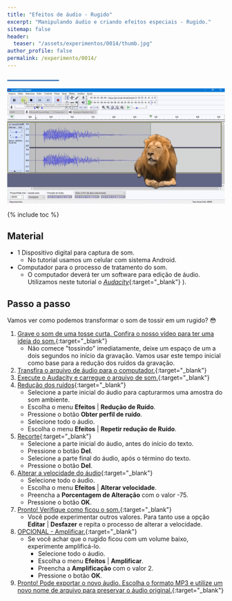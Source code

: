 ```yaml
---
title: "Efeitos de áudio - Rugido"
excerpt: "Manipulando áudio e criando efeitos especiais - Rugido."
sitemap: false 
header: 
  teaser: "/assets/experimentos/0014/thumb.jpg" 
author_profile: false
permalink: /experimento/0014/
---
```

![Linha separadora](/assets/images/line.jpg)

![Onde de áudio](/assets/experimentos/0014/thumb.jpg)

{% include toc %}

## Material
* 1 Dispositivo digital para captura de som.
  - No tutorial usamos um celular com sistema Android.
* Computador para o processo de tratamento do som. 
  * O computador deverá ter um software para edição de áudio. Utilizamos neste tutorial o [*Audacity*](https://www.audacityteam.org/download/){:target="_blank"} ).

## Passo a passo
Vamos ver como podemos transformar o som de tossir em um rugido? :flushed: 
1. [Grave o som de uma tosse curta. Confira o nosso vídeo para ter uma ideia do som.](https://youtu.be/xiWegD797fs){:target="_blank"}
   - Não comece "tossindo" imediatamente, deixe um espaço de um a dois segundos no início da gravação. Vamos usar este tempo inicial como base para a redução dos ruídos da gravação. 
1. [Transfira o arquivo de áudio para o computador.](https://youtu.be/xiWegD797fs?t=18s){:target="_blank"}
1. [Execute o Audacity e carregue o arquivo de som.](https://youtu.be/xiWegD797fs?t=37s){:target="_blank"}
1. [Redução dos ruídos](https://youtu.be/xiWegD797fs?t=47s){:target="_blank"}
   - Selecione a parte inicial do áudio para capturarmos uma amostra do som ambiente.
   - Escolha o menu **Efeitos** &#124; **Redução de Ruído**.
   - Pressione o botão **Obter perfil de ruído**.
   - Selecione todo o áudio.
   - Escolha o menu **Efeitos** &#124; **Repetir redução de Ruído**.
1. [Recorte](https://youtu.be/xiWegD797fs?t=1m02s){:target="_blank"}
   - Selecione a parte inicial do áudio, antes do início do texto. 
   - Pressione o botão **Del**.
   - Selecione a parte final do áudio, após o término do texto.
   - Pressione o botão **Del**.
1. [Alterar a velocidade do áudio](https://youtu.be/xiWegD797fs?t=1m09s){:target="_blank"}
   - Selecione todo o áudio.
   - Escolha o menu **Efeitos** &#124; **Alterar velocidade**.
   - Preencha a **Porcentagem de Alteração** com o valor -75.
   - Pressione o botão **OK**.
1. [Pronto! Verifique como ficou o som.](https://youtu.be/xiWegD797fs?t=1m25s){:target="_blank"}
   - Você pode experimentar outros valores. Para tanto use a opção **Editar** &#124; **Desfazer** e repita o processo de alterar a velocidade.
1. [OPCIONAL - Amplificar.](https://youtu.be/xiWegD797fs?t=1m34s){:target="_blank"}
   - Se você achar que o rugido ficou com um volume baixo, experimente amplificá-lo.
     - Selecione todo o áudio.
     - Escolha o menu **Efeitos** &#124; **Amplificar**.
     - Preencha a **Amplificação** com o valor 2.
     - Pressione o botão **OK**.
1. [Pronto! Pode exportar o novo áudio. Escolha o formato MP3 e utilize um novo nome de arquivo para preservar o áudio original.](https://youtu.be/xiWegD797fs?t=1m46s){:target="_blank"}

